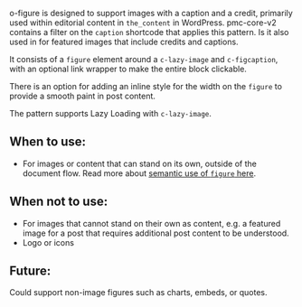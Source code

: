 o-figure is designed to support images with a caption and a credit, primarily used within editorial content in `the_content` in WordPress. pmc-core-v2 contains a filter on the `caption` shortcode that applies this pattern. Is it also used in for featured images that include credits and captions.

It consists of a `figure` element around a `c-lazy-image` and `c-figcaption`, with an optional link wrapper to make the entire block clickable.

There is an option for adding an inline style for the width on the `figure` to provide a smooth paint in post content.

The pattern supports Lazy Loading with `c-lazy-image`.

## When to use:
* For images or content that can stand on its own, outside of the document flow. Read more about [semantic use of `figure` here](http://html5doctor.com/the-figure-figcaption-elements/). 

## When not to use:
* For images that cannot stand on their own as content, e.g. a featured image for a post that requires additional post content to be understood.
* Logo or icons

## Future:
Could support non-image figures such as charts, embeds, or quotes.